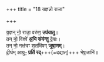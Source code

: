 +++
title = "18 यज्ञन्नो राजा"

+++

य॒ज्ञन् नो॒ राजा॒ वरु॑ण॒ **उप॑यातु**।  
तन् नो॒ विश्वे॑ **अ॒भि संय॑न्तु** दे॒वाः।  
तन् नो॒ नक्ष॑त्रꣳ श॒तभि॑षग् **जुषा॒णम्**।  
दी॒र्घम् आयुᳶ॒ **प्रति॑ रद्**+++(=दद्यात्)+++ भेष॒जानि॑॥  

